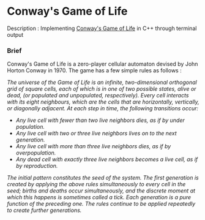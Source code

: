 # Conway's Game of Life
Description : Implementing [Conway's Game of Life](https://en.wikipedia.org/wiki/Conway%27s_Game_of_Life) in C++ through terminal output

### Brief
Conway's Game of Life is a zero-player cellular automaton devised by John Horton Conway in 1970. The game has a few simple rules as follows :

_The universe of the Game of Life is an infinite, two-dimensional orthogonal grid of square cells, each of which is in one of two possible states, alive or dead, (or populated and unpopulated, respectively). Every cell interacts with its eight neighbours, which are the cells that are horizontally, vertically, or diagonally adjacent. At each step in time, the following transitions occur:_

- _Any live cell with fewer than two live neighbors dies, as if by under population._
- _Any live cell with two or three live neighbors lives on to the next generation._
- _Any live cell with more than three live neighbors dies, as if by overpopulation._
- _Any dead cell with exactly three live neighbors becomes a live cell, as if by reproduction._

_The initial pattern constitutes the seed of the system. The first generation is created by applying the above rules simultaneously to every cell in the seed; births and deaths occur simultaneously, and the discrete moment at which this happens is sometimes called a tick. Each generation is a pure function of the preceding one. The rules continue to be applied repeatedly to create further generations._
